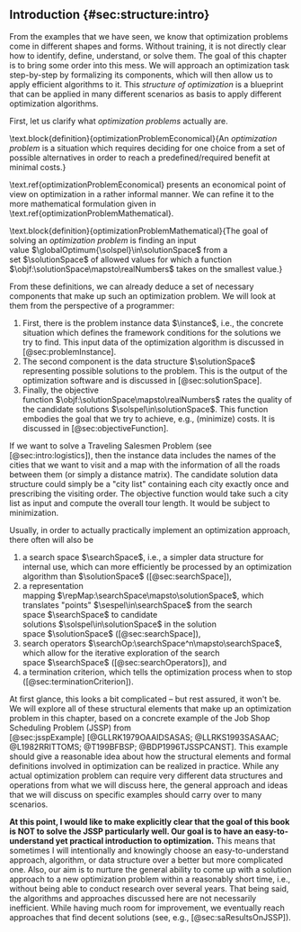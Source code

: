 ## Introduction {#sec:structure:intro}

From the examples that we have seen, we know that optimization problems come in different shapes and forms.
Without training, it is not directly clear how to identify, define, understand, or solve them.
The goal of this chapter is to bring some order into this mess.
We will approach an optimization task step-by-step by formalizing its components, which will then allow us to apply efficient algorithms to it.
This *structure of optimization* is a blueprint that can be applied in many different scenarios as basis to apply different optimization algorithms.

First, let us clarify what *optimization problems* actually are.

\text.block{definition}{optimizationProblemEconomical}{An *optimization problem* is a situation which requires deciding for one choice from a set of possible alternatives in order to reach a predefined/required benefit at minimal costs.}

\text.ref{optimizationProblemEconomical} presents an economical point of view on optimization in a rather informal manner.
We can refine it to the more mathematical formulation given in \text.ref{optimizationProblemMathematical}.

\text.block{definition}{optimizationProblemMathematical}{The goal of solving an *optimization problem* is finding an input value&nbsp;$\globalOptimum{\solspel}\in\solutionSpace$ from a set&nbsp;$\solutionSpace$ of allowed values for which a function $\objf:\solutionSpace\mapsto\realNumbers$ takes on the smallest value.}

From these definitions, we can already deduce a set of necessary components that make up such an optimization problem.
We will look at them from the perspective of a programmer:

1. First, there is the problem instance data&nbsp;$\instance$, i.e., the concrete situation which defines the framework conditions for the solutions we try to find.
   This input data of the optimization algorithm is discussed in [@sec:problemInstance].
2. The second component is the data structure&nbsp;$\solutionSpace$ representing possible solutions to the problem.
   This is the output of the optimization software and is discussed in [@sec:solutionSpace]. 
3. Finally, the objective function&nbsp;$\objf:\solutionSpace\mapsto\realNumbers$ rates the quality of the candidate solutions&nbsp;$\solspel\in\solutionSpace$.
   This function embodies the goal that we try to achieve, e.g., (minimize) costs.
   It is discussed in [@sec:objectiveFunction].

If we want to solve a Traveling Salesmen Problem (see [@sec:intro:logistics]), then the instance data includes the names of the cities that we want to visit and a map with the information of all the roads between them (or simply a distance matrix).
The candidate solution data structure could simply be a "city list" containing each city exactly once and prescribing the visiting order.
The objective function would take such a city list as input and compute the overall tour length.
It would be subject to minimization. 

Usually, in order to actually practically implement an optimization approach, there often will also be

1. a search space&nbsp;$\searchSpace$, i.e., a simpler data structure for internal use, which can more efficiently be processed by an optimization algorithm than&nbsp;$\solutionSpace$ ([@sec:searchSpace]),
2. a representation mapping&nbsp;$\repMap:\searchSpace\mapsto\solutionSpace$, which translates "points"&nbsp;$\sespel\in\searchSpace$ from the search space&nbsp;$\searchSpace$ to candidate solutions&nbsp;$\solspel\in\solutionSpace$ in the solution space&nbsp;$\solutionSpace$ ([@sec:searchSpace]),
3. search operators&nbsp;$\searchOp:\searchSpace^n\mapsto\searchSpace$, which allow for the iterative exploration of the search space&nbsp;$\searchSpace$ ([@sec:searchOperators]), and
4. a termination criterion, which tells the optimization process when to stop ([@sec:terminationCriterion]).

At first glance, this looks a bit complicated &ndash; but rest assured, it won't be.
We will explore all of these structural elements that make up an optimization problem in this chapter, based on a concrete example of the Job Shop Scheduling Problem (JSSP) from [@sec:jsspExample]&nbsp;[@GLLRK1979OAAIDSASAS; @LLRKS1993SASAAC; @L1982RRITTOMS; @T199BFBSP; @BDP1996TJSSPCANST].
This example should give a reasonable idea about how the structural elements and formal definitions involved in optimization can be realized in practice.
While any actual optimization problem can require very different data structures and operations from what we will discuss here, the general approach and ideas that we will discuss on specific examples should carry over to many scenarios.

**At this point, I would like to make explicitly clear that the goal of this book is NOT to solve the JSSP particularly well. Our goal is to have an easy-to-understand yet practical introduction to optimization.**
This means that sometimes I will intentionally and knowingly choose an easy-to-understand approach, algorithm, or data structure over a better but more complicated one.
Also, our aim is to nurture the general ability to come up with a solution approach to a new optimization problem within a reasonably short time, i.e., without being able to conduct research over several years.
That being said, the algorithms and approaches discussed here are not necessarily inefficient.
While having much room for improvement, we eventually reach approaches that find  decent solutions (see, e.g., [@sec:saResultsOnJSSP]).
